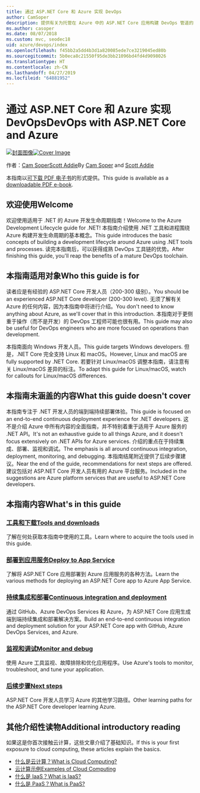 ```yaml
---
title: 通过 ASP.NET Core 和 Azure 实现 DevOps
author: CamSoper
description: 提供有关为托管在 Azure 中的 ASP.NET Core 应用构建 DevOps 管道的端到端指导的指南。
ms.author: casoper
ms.date: 08/07/2018
ms.custom: mvc, seodec18
uid: azure/devops/index
ms.openlocfilehash: f45bb2a5dd4b3d1a820085ede7ce3219045ed80b
ms.sourcegitcommit: 5b0eca8c21550f95de3bb21096bd4fd4d9098026
ms.translationtype: HT
ms.contentlocale: zh-CN
ms.lasthandoff: 04/27/2019
ms.locfileid: "64881952"
---
```

# <a name="devops-with-aspnet-core-and-azure"></a><span data-ttu-id="5f6d4-103">通过 ASP.NET Core 和 Azure 实现 DevOps</span><span class="sxs-lookup"><span data-stu-id="5f6d4-103">DevOps with ASP.NET Core and Azure</span></span>

<span data-ttu-id="5f6d4-104">[![封面图像](./media/cover-large.png)](https://aka.ms/devopsbook)</span><span class="sxs-lookup"><span data-stu-id="5f6d4-104">[![Cover Image](./media/cover-large.png)](https://aka.ms/devopsbook)</span></span>

<span data-ttu-id="5f6d4-105">作者：[Cam Soper](https://twitter.com/camsoper)[Scott Addie](https://twitter.com/scottaddie)</span><span class="sxs-lookup"><span data-stu-id="5f6d4-105">By [Cam Soper](https://twitter.com/camsoper) and [Scott Addie](https://twitter.com/scottaddie)</span></span>

<span data-ttu-id="5f6d4-106">本指南以[可下载 PDF 电子书](https://aka.ms/devopsbook)的形式提供。</span><span class="sxs-lookup"><span data-stu-id="5f6d4-106">This guide is available as a [downloadable PDF e-book](https://aka.ms/devopsbook).</span></span>

## <a name="welcome"></a><span data-ttu-id="5f6d4-107">欢迎使用</span><span class="sxs-lookup"><span data-stu-id="5f6d4-107">Welcome</span></span> 

<span data-ttu-id="5f6d4-108">欢迎使用适用于 .NET 的 Azure 开发生命周期指南！</span><span class="sxs-lookup"><span data-stu-id="5f6d4-108">Welcome to the Azure Development Lifecycle guide for .NET!</span></span> <span data-ttu-id="5f6d4-109">本指南介绍使用 .NET 工具和进程围绕 Azure 构建开发生命周期的基本概念。</span><span class="sxs-lookup"><span data-stu-id="5f6d4-109">This guide introduces the basic concepts of building a development lifecycle around Azure using .NET tools and processes.</span></span> <span data-ttu-id="5f6d4-110">读完本指南后，可以获得成熟 DevOps 工具链的优势。</span><span class="sxs-lookup"><span data-stu-id="5f6d4-110">After finishing this guide, you'll reap the benefits of a mature DevOps toolchain.</span></span>

## <a name="who-this-guide-is-for"></a><span data-ttu-id="5f6d4-111">本指南适用对象</span><span class="sxs-lookup"><span data-stu-id="5f6d4-111">Who this guide is for</span></span>

<span data-ttu-id="5f6d4-112">读者应是有经验的 ASP.NET Core 开发人员（200-300 级别）。</span><span class="sxs-lookup"><span data-stu-id="5f6d4-112">You should be an experienced ASP.NET Core developer (200-300 level).</span></span> <span data-ttu-id="5f6d4-113">无须了解有关 Azure 的任何内容，因为本指南中将进行介绍。</span><span class="sxs-lookup"><span data-stu-id="5f6d4-113">You don't need to know anything about Azure, as we'll cover that in this introduction.</span></span> <span data-ttu-id="5f6d4-114">本指南对于更侧重于操作（而不是开发）的 DevOps 工程师可能也很有用。</span><span class="sxs-lookup"><span data-stu-id="5f6d4-114">This guide may also be useful for DevOps engineers who are more focused on operations than development.</span></span>

<span data-ttu-id="5f6d4-115">本指南面向 Windows 开发人员。</span><span class="sxs-lookup"><span data-stu-id="5f6d4-115">This guide targets Windows developers.</span></span> <span data-ttu-id="5f6d4-116">但是，.NET Core 完全支持 Linux 和 macOS。</span><span class="sxs-lookup"><span data-stu-id="5f6d4-116">However, Linux and macOS are fully supported by .NET Core.</span></span> <span data-ttu-id="5f6d4-117">若要针对 Linux/macOS 调整本指南，请注意有关 Linux/macOS 差异的标注。</span><span class="sxs-lookup"><span data-stu-id="5f6d4-117">To adapt this guide for Linux/macOS, watch for callouts for Linux/macOS differences.</span></span>

## <a name="what-this-guide-doesnt-cover"></a><span data-ttu-id="5f6d4-118">本指南未涵盖的内容</span><span class="sxs-lookup"><span data-stu-id="5f6d4-118">What this guide doesn't cover</span></span>

<span data-ttu-id="5f6d4-119">本指南专注于 .NET 开发人员的端到端持续部署体验。</span><span class="sxs-lookup"><span data-stu-id="5f6d4-119">This guide is focused on an end-to-end continuous deployment experience for .NET developers.</span></span> <span data-ttu-id="5f6d4-120">这不是介绍 Azure 中所有内容的全面指南，并不特别着重于适用于 Azure 服务的 .NET API。</span><span class="sxs-lookup"><span data-stu-id="5f6d4-120">It's not an exhaustive guide to all things Azure, and it doesn't focus extensively on .NET APIs for Azure services.</span></span> <span data-ttu-id="5f6d4-121">介绍的重点在于持续集成、部署、监视和调试。</span><span class="sxs-lookup"><span data-stu-id="5f6d4-121">The emphasis is all around continuous integration, deployment, monitoring, and debugging.</span></span> <span data-ttu-id="5f6d4-122">本指南结尾附近提供了后续步骤建议。</span><span class="sxs-lookup"><span data-stu-id="5f6d4-122">Near the end of the guide, recommendations for next steps are offered.</span></span> <span data-ttu-id="5f6d4-123">建议包括对 ASP.NET Core 开发人员有用的 Azure 平台服务。</span><span class="sxs-lookup"><span data-stu-id="5f6d4-123">Included in the suggestions are Azure platform services that are useful to ASP.NET Core developers.</span></span>

## <a name="whats-in-this-guide"></a><span data-ttu-id="5f6d4-124">本指南内容</span><span class="sxs-lookup"><span data-stu-id="5f6d4-124">What's in this guide</span></span>

### <a name="tools-and-downloadsxrefazuredevopstools-and-downloads"></a>[<span data-ttu-id="5f6d4-125">工具和下载</span><span class="sxs-lookup"><span data-stu-id="5f6d4-125">Tools and downloads</span></span>](xref:azure/devops/tools-and-downloads)

<span data-ttu-id="5f6d4-126">了解在何处获取本指南中使用的工具。</span><span class="sxs-lookup"><span data-stu-id="5f6d4-126">Learn where to acquire the tools used in this guide.</span></span>

### <a name="deploy-to-app-servicexrefazuredevopsdeploy-to-app-service"></a>[<span data-ttu-id="5f6d4-127">部署到应用服务</span><span class="sxs-lookup"><span data-stu-id="5f6d4-127">Deploy to App Service</span></span>](xref:azure/devops/deploy-to-app-service)

<span data-ttu-id="5f6d4-128">了解将 ASP.NET Core 应用部署到 Azure 应用服务的各种方法。</span><span class="sxs-lookup"><span data-stu-id="5f6d4-128">Learn the various methods for deploying an ASP.NET Core app to Azure App Service.</span></span>

### <a name="continuous-integration-and-deploymentxrefazuredevopscicd"></a>[<span data-ttu-id="5f6d4-129">持续集成和部署</span><span class="sxs-lookup"><span data-stu-id="5f6d4-129">Continuous integration and deployment</span></span>](xref:azure/devops/cicd)

<span data-ttu-id="5f6d4-130">通过 GitHub、Azure DevOps Services 和 Azure，为 ASP.NET Core 应用生成端到端持续集成和部署解决方案。</span><span class="sxs-lookup"><span data-stu-id="5f6d4-130">Build an end-to-end continuous integration and deployment solution for your ASP.NET Core app with GitHub, Azure DevOps Services, and Azure.</span></span>

### <a name="monitor-and-debugxrefazuredevopsmonitor"></a>[<span data-ttu-id="5f6d4-131">监视和调试</span><span class="sxs-lookup"><span data-stu-id="5f6d4-131">Monitor and debug</span></span>](xref:azure/devops/monitor)

<span data-ttu-id="5f6d4-132">使用 Azure 工具监视、故障排除和优化应用程序。</span><span class="sxs-lookup"><span data-stu-id="5f6d4-132">Use Azure's tools to monitor, troubleshoot, and tune your application.</span></span>

### <a name="next-stepsxrefazuredevopsnext-steps"></a>[<span data-ttu-id="5f6d4-133">后续步骤</span><span class="sxs-lookup"><span data-stu-id="5f6d4-133">Next steps</span></span>](xref:azure/devops/next-steps)

<span data-ttu-id="5f6d4-134">ASP.NET Core 开发人员学习 Azure 的其他学习路径。</span><span class="sxs-lookup"><span data-stu-id="5f6d4-134">Other learning paths for the ASP.NET Core developer learning Azure.</span></span>

## <a name="additional-introductory-reading"></a><span data-ttu-id="5f6d4-135">其他介绍性读物</span><span class="sxs-lookup"><span data-stu-id="5f6d4-135">Additional introductory reading</span></span>

<span data-ttu-id="5f6d4-136">如果这是你首次接触云计算，这些文章介绍了基础知识。</span><span class="sxs-lookup"><span data-stu-id="5f6d4-136">If this is your first exposure to cloud computing, these articles explain the basics.</span></span>

* [<span data-ttu-id="5f6d4-137">什么是云计算？</span><span class="sxs-lookup"><span data-stu-id="5f6d4-137">What is Cloud Computing?</span></span>](https://azure.microsoft.com/overview/what-is-cloud-computing/)
* [<span data-ttu-id="5f6d4-138">云计算示例</span><span class="sxs-lookup"><span data-stu-id="5f6d4-138">Examples of Cloud Computing</span></span>](https://azure.microsoft.com/overview/examples-of-cloud-computing/)
* [<span data-ttu-id="5f6d4-139">什么是 IaaS？</span><span class="sxs-lookup"><span data-stu-id="5f6d4-139">What is IaaS?</span></span>](https://azure.microsoft.com/overview/what-is-iaas/)
* [<span data-ttu-id="5f6d4-140">什么是 PaaS？</span><span class="sxs-lookup"><span data-stu-id="5f6d4-140">What is PaaS?</span></span>](https://azure.microsoft.com/overview/what-is-paas/)
